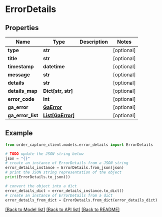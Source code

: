 # ErrorDetails


## Properties

Name | Type | Description | Notes
------------ | ------------- | ------------- | -------------
**type** | **str** |  | [optional] 
**title** | **str** |  | [optional] 
**timestamp** | **datetime** |  | [optional] 
**message** | **str** |  | [optional] 
**details** | **str** |  | [optional] 
**details_map** | **Dict[str, str]** |  | [optional] 
**error_code** | **int** |  | [optional] 
**ga_error** | [**GaError**](GaError.md) |  | [optional] 
**ga_error_list** | [**List[GaError]**](GaError.md) |  | [optional] 

## Example

```python
from order_capture_client.models.error_details import ErrorDetails

# TODO update the JSON string below
json = "{}"
# create an instance of ErrorDetails from a JSON string
error_details_instance = ErrorDetails.from_json(json)
# print the JSON string representation of the object
print(ErrorDetails.to_json())

# convert the object into a dict
error_details_dict = error_details_instance.to_dict()
# create an instance of ErrorDetails from a dict
error_details_from_dict = ErrorDetails.from_dict(error_details_dict)
```
[[Back to Model list]](../README.md#documentation-for-models) [[Back to API list]](../README.md#documentation-for-api-endpoints) [[Back to README]](../README.md)


